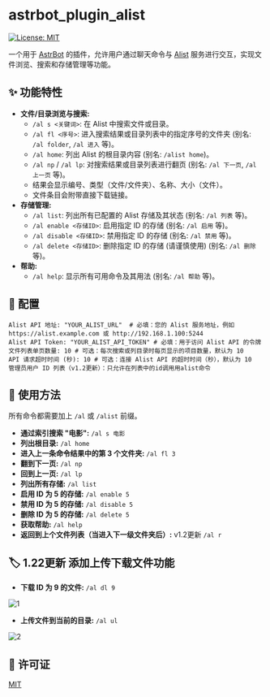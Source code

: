 # astrbot_plugin_alist

[![License: MIT](https://img.shields.io/badge/License-MIT-yellow.svg)](https://opensource.org/licenses/MIT)

一个用于 [AstrBot](https://github.com/AstrBotDevs/AstrBot) 的插件，允许用户通过聊天命令与 [Alist](https://alist.nn.ci/) 服务进行交互，实现文件浏览、搜索和存储管理等功能。

## ✨ 功能特性

*   **文件/目录浏览与搜索:**
    *   `/al s <关键词>`: 在 Alist 中搜索文件或目录。
    *   `/al fl <序号>`: 进入搜索结果或目录列表中的指定序号的文件夹 (别名: `/al folder`, `/al 进入` 等)。
    *   `/al home`: 列出 Alist 的根目录内容 (别名: `/alist home`)。
    *   `/al np` / `/al lp`: 对搜索结果或目录列表进行翻页 (别名: `/al 下一页`, `/al 上一页` 等)。
    *   结果会显示编号、类型（文件/文件夹）、名称、大小（文件）。
    *   文件条目会附带直接下载链接。
*   **存储管理:**
    *   `/al list`: 列出所有已配置的 Alist 存储及其状态 (别名: `/al 列表` 等)。
    *   `/al enable <存储ID>`: 启用指定 ID 的存储 (别名: `/al 启用` 等)。
    *   `/al disable <存储ID>`: 禁用指定 ID 的存储 (别名: `/al 禁用` 等)。
    *   `/al delete <存储ID>`: 删除指定 ID 的存储 (请谨慎使用) (别名: `/al 删除` 等)。
*   **帮助:**
    *   `/al help`: 显示所有可用命令及其用法 (别名: `/al 帮助` 等)。


## 🔧 配置


    Alist API 地址: "YOUR_ALIST_URL"  # 必填：您的 Alist 服务地址，例如 https://alist.example.com 或 http://192.168.1.100:5244
    Alist API Token: "YOUR_ALIST_API_TOKEN" # 必填：用于访问 Alist API 的令牌
    文件列表单页数量: 10 # 可选：每次搜索或列目录时每页显示的项目数量，默认为 10
    API 请求超时时间 (秒): 10 # 可选：连接 Alist API 的超时时间（秒），默认为 10
    管理员用户 ID 列表（v1.2更新）：只允许在列表中的id调用用alist命令



## 🚀 使用方法

所有命令都需要加上 `/al` 或 `/alist` 前缀。

*   **通过索引搜索 "电影":**
    `/al s 电影`
*   **列出根目录:**
    `/al home`
*   **进入上一条命令结果中的第 3 个文件夹:**
    `/al fl 3`
*   **翻到下一页:**
    `/al np`
*   **回到上一页:**
    `/al lp`
*   **列出所有存储:**
    `/al list`
*   **启用 ID 为 5 的存储:**
    `/al enable 5`
*   **禁用 ID 为 5 的存储:**
    `/al disable 5`
*   **删除 ID 为 5 的存储:**
    `/al delete 5`
*   **获取帮助:**
    `/al help`
*   **返回到上个文件列表（当进入下一级文件夹后）:** v1.2更新
    `/al r`

## 🏷️ 1.22更新 **添加上传下载文件功能**
 
*   **下载 ID 为 9 的文件:**
    `/al dl 9`
    
![1](https://github.com/user-attachments/assets/04e62f41-a769-4f45-9a55-928ed3bf6869)

*   **上传文件到当前的目录:**
    `/al ul`
    
![2](https://github.com/user-attachments/assets/41f2560b-9033-4b3e-8014-1b3446802dcc)


## 📄 许可证

[MIT](https://opensource.org/licenses/MIT)
